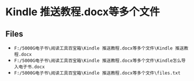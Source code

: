 # Kindle 推送教程.docx等多个文件

## Files

- `F:/5000G电子书\阅读工具百宝箱\Kindle 推送教程.docx等多个文件\Kindle 推送教程.docx`
- `F:/5000G电子书\阅读工具百宝箱\Kindle 推送教程.docx等多个文件\Kindle怎么导入电子书.docx`
- `F:/5000G电子书\阅读工具百宝箱\Kindle 推送教程.docx等多个文件\files.txt`
